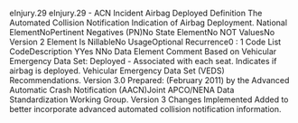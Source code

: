 

eInjury.29
eInjury.29 - ACN Incident Airbag Deployed
Definition
The Automated Collision Notification Indication of Airbag Deployment.
National ElementNoPertinent Negatives (PN)No
State ElementNo
NOT ValuesNo
Version 2 Element
Is NillableNo
UsageOptional
Recurrence0 : 1
Code List
CodeDescription
YYes
NNo
Data Element Comment
Based on Vehicular Emergency Data Set: Deployed - Associated with each seat. Indicates if airbag is deployed. Vehicular
Emergency Data Set (VEDS) Recommendations. Version 3.0 Prepared: (February 2011) by the Advanced Automatic Crash
Notification (AACN)Joint APCO/NENA Data Standardization Working Group.
Version 3 Changes Implemented
Added to better incorporate advanced automated collision notification information.
